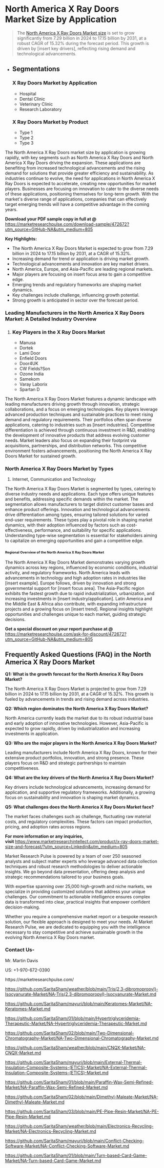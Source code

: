 <h1>North America X Ray Doors Market&nbsp;Size by Application</h1><blockquote><p>The <a href="https://marketresearchpulse.com/download-sample/472672?utm_source=GitHub-NA&amp;utm_medium=805">North America X Ray Doors Market size</a> is set to grow significantly from 7.29 billion in 2024 to 17.15 billion by 2031, at a robust CAGR of 15.32% during the forecast period. This growth is driven by [insert key drivers], reflecting rising demand and technological advancements.</p></blockquote><ul><li><h2>Segmentations</h2><h3>X Ray Doors Market by Application</h3><ul><li>Hospital</li><li>Dental Clinic</li><li>Veterinary Clinic</li><li>Research Laboratory</li></ul><h3>X Ray Doors Market by Product</h3><ul><li>Type 1</li><li>Type 2</li><li>Type 3</li></ul></li></ul><p>The North America X Ray Doors market size by application is growing rapidly, with key segments such as North America X Ray Doors and North America X Ray Doors driving the expansion. These applications are benefiting from increased technological advancements and the rising demand for solutions that provide greater efficiency and sustainability. As industries continue to evolve, the need for applications in North America X Ray Doors is expected to accelerate, creating new opportunities for market players. Businesses are focusing on innovation to cater to the diverse needs of these applications, positioning themselves for long-term growth. With the market's diverse range of applications, companies that can effectively target emerging trends will have a competitive advantage in the coming years.</p><p><strong>Download your PDF sample copy in full at @ </strong><a href="https://marketresearchpulse.com/download-sample/472672?utm_source=GitHub-NA&amp;utm_medium=805">https://marketresearchpulse.com/download-sample/472672?utm_source=GitHub-NA&amp;utm_medium=805</a></p><p><strong>Key Highlights: </strong></p><ul><li>The North America X Ray Doors Market is expected to grow from 7.29 billion in 2024 to 17.15 billion by 2031, at a CAGR of 15.32%.</li><li>Increasing demand for trend or application is driving market growth.</li><li>Technological advancements and innovation are key market drivers.</li><li>North America, Europe, and Asia-Pacific are leading regional markets.</li><li>Major players are focusing on insert focus area to gain a competitive edge.</li><li>Emerging trends and regulatory frameworks are shaping market dynamics.</li><li>Key challenges include challenge, influencing growth potential.</li><li>Strong growth is anticipated in sector over the forecast period.</li></ul><h3>Leading Manufacturers in the North America X Ray Doors Market: A Detailed Industry Overview</h3><ol><li><h3>Key Players in the X Ray Doors Market </h3><ul><li>Manusa</li><li>Dortek</li><li>Lami Door</li><li>Enfield Doors</li><li>Door4UK</li><li>CW Fields?Son</li><li>Ozone India</li><li>Samekom</li><li>Varay Laborix</li><li>Spartan D</li></ul></li></ol><div class="flex max-w-full flex-col flex-grow"><div class="min-h-8 text-message flex w-full flex-col items-end gap-2 whitespace-normal break-words [.text-message+&amp;]:mt-5" dir="auto" data-message-author-role="assistant" data-message-id="fd8432e4-4910-450d-b182-61b7bfb0a01f" data-message-model-slug="gpt-4o"><div class="flex w-full flex-col gap-1 empty:hidden first:pt-[3px]"><div class="markdown prose w-full break-words dark:prose-invert light"><p>The North America X Ray Doors Market features a dynamic landscape with leading manufacturers driving growth through innovation, strategic collaborations, and a focus on emerging technologies. Key players leverage advanced production techniques and sustainable practices to meet rising demand and regulatory requirements. Their portfolios often span diverse applications, catering to industries such as [insert industries]. Competitive differentiation is achieved through continuous investment in R&amp;D, enabling the development of innovative products that address evolving customer needs. Market leaders also focus on expanding their footprint via acquisitions, partnerships, and distribution networks. This competitive environment fosters advancements, positioning the North America X Ray Doors Market for sustained growth.</p></div></div></div></div><h3>North America X Ray Doors Market by Types</h3><ol><li>Internet, Communication and Technology</li></ol><div class="flex max-w-full flex-col flex-grow"><div class="min-h-8 text-message flex w-full flex-col items-end gap-2 whitespace-normal break-words [.text-message+&amp;]:mt-5" dir="auto" data-message-author-role="assistant" data-message-id="084470be-0bb7-4664-bddf-5156b4f41249" data-message-model-slug="gpt-4o-mini"><div class="flex w-full flex-col gap-1 empty:hidden first:pt-[3px]"><div class="markdown prose w-full break-words dark:prose-invert light"><p>The North America X Ray Doors Market is segmented by types, catering to diverse industry needs and applications. Each type offers unique features and benefits, addressing specific demands within the market. The segmentation allows manufacturers to target distinct customer bases and enhance product offerings. Innovation and technological advancements drive differentiation among types, ensuring tailored solutions for varied end-user requirements. These types play a pivotal role in shaping market dynamics, with their adoption influenced by factors such as cost-effectiveness, performance, and suitability for specific applications. Understanding type-wise segmentation is essential for stakeholders aiming to capitalize on emerging opportunities and gain a competitive edge.</p></div></div></div></div><h3><span style="font-size: 11px;">Regional Overview of the North America X Ray Doors Market</span></h3><div class="flex max-w-full flex-col flex-grow"><div class="min-h-8 text-message flex w-full flex-col items-end gap-2 whitespace-normal break-words [.text-message+&amp;]:mt-5" dir="auto" data-message-author-role="assistant" data-message-id="e9038762-ce64-4e30-91c9-9bd413514231" data-message-model-slug="gpt-4o-mini"><div class="flex w-full flex-col gap-1 empty:hidden first:pt-[3px]"><div class="markdown prose w-full break-words dark:prose-invert light"><p>The North America X Ray Doors Market demonstrates varying growth dynamics across key regions, influenced by economic conditions, industrial activity, and regulatory frameworks. North America leads with advancements in technology and high adoption rates in industries like [insert example]. Europe follows, driven by innovation and strong governmental support for [insert focus area]. The Asia-Pacific region exhibits the fastest growth due to rapid industrialization, urbanization, and increasing investments in [insert industry/application]. Latin America and the Middle East &amp; Africa also contribute, with expanding infrastructure projects and a growing focus on [insert trend]. Regional insights highlight opportunities and challenges unique to each market, guiding strategic decisions.</p></div></div></div></div><p><strong>Get a special discount on your report purchase at @ </strong><a href="https://marketresearchpulse.com/ask-for-discount/472672?utm_source=GitHub-NA&amp;utm_medium=805">https://marketresearchpulse.com/ask-for-discount/472672?utm_source=GitHub-NA&amp;utm_medium=805</a></p><h2>Frequently Asked Questions (FAQ) in the North America X Ray Doors Market</h2><p><strong>Q1: What is the growth forecast for the North America X Ray Doors Market?</strong></p><p>The North America X Ray Doors Market is projected to grow from 7.29 billion in 2024 to 17.15 billion by 2031, at a CAGR of 15.32%. This growth is fueled by advancements in trends and rising demand across industries.</p><p><strong>Q2: Which region dominates the North America X Ray Doors Market?</strong></p><p>North America currently leads the market due to its robust industrial base and early adoption of innovative technologies. However, Asia-Pacific is expected to grow rapidly, driven by industrialization and increasing investments in application.</p><p><strong>Q3: Who are the major players in the North America X Ray Doors Market?</strong></p><p>Leading manufacturers include North America X Ray Doors, known for their extensive product portfolios, innovation, and strong presence. These players focus on R&amp;D and strategic partnerships to maintain competitiveness.</p><p><strong>Q4: What are the key drivers of the North America X Ray Doors Market?</strong></p><p>Key drivers include technological advancements, increasing demand for application, and supportive regulatory frameworks. Additionally, a growing focus on sustainability and innovation is shaping market dynamics.</p><p><strong>Q5: What challenges does the North America X Ray Doors Market face?</strong></p><p>The market faces challenges such as challenge, fluctuating raw material costs, and regulatory complexities. These factors can impact production, pricing, and adoption rates across regions.</p><p><strong>For more information or any inquiries, visit&nbsp;</strong><a href="https://www.marketresearchintellect.com/product/x-ray-doors-market-size-and-forecast/?utm_source=Linkedin&utm_medium=805">https://www.marketresearchintellect.com/product/x-ray-doors-market-size-and-forecast/?utm_source=Linkedin&utm_medium=805</a></p><p>Market Research Pulse is powered by a team of over 250 seasoned analysts and subject matter experts who leverage advanced data collection techniques and robust research methodologies to deliver actionable insights. We go beyond data presentation, offering deep analysis and strategic recommendations tailored to your business goals.</p><p>With expertise spanning over 25,000 high-growth and niche markets, we specialize in providing customized solutions that address your unique challenges. Our commitment to actionable intelligence ensures complex data is transformed into clear, practical insights that empower confident decision-making.</p><p>Whether you require a comprehensive market report or a bespoke research solution, our flexible approach is designed to meet your needs. At Market Research Pulse, we are dedicated to equipping you with the intelligence necessary to stay competitive and achieve sustainable growth in the evolving North America X Ray Doors market.</p><h3><strong>Contact Us-</strong></h3><p>Mr. Martin Davis</p><p>US: +1-970-672-0390</p><p>https://marketresearchpulse.com/</p><p><a href="https://github.com/SaritaSham/weather/blob/main/Tris(2,3-dibromopropyl)-Isocyanurate-Market/NA-Tris(2,3-dibromopropyl)-Isocyanurate-Market.md">https://github.com/SaritaSham/weather/blob/main/Tris(2,3-dibromopropyl)-Isocyanurate-Market/NA-Tris(2,3-dibromopropyl)-Isocyanurate-Market.md</a></p><p><a href="https://github.com/SaritaSham/mayuri/blob/main/Keratomes-Market/NA-Keratomes-Market.md">https://github.com/SaritaSham/mayuri/blob/main/Keratomes-Market/NA-Keratomes-Market.md</a></p><p><a href="https://github.com/SaritaSham/01/blob/main/Hypertriglyceridemia-Therapeutic-Market/NA-Hypertriglyceridemia-Therapeutic-Market.md">https://github.com/SaritaSham/01/blob/main/Hypertriglyceridemia-Therapeutic-Market/NA-Hypertriglyceridemia-Therapeutic-Market.md</a></p><p><a href="https://github.com/SaritaSham/02/blob/main/Two-Dimensional-Chromatography-Market/NA-Two-Dimensional-Chromatography-Market.md">https://github.com/SaritaSham/02/blob/main/Two-Dimensional-Chromatography-Market/NA-Two-Dimensional-Chromatography-Market.md</a></p><p><a href="https://github.com/SaritaSham/weather/blob/main/CNQX-Market/NA-CNQX-Market.md">https://github.com/SaritaSham/weather/blob/main/CNQX-Market/NA-CNQX-Market.md</a></p><p><a href="https://github.com/SaritaSham/mayuri/blob/main/External-Thermal-Insulation-Composite-Systems-(ETICS)-Market/NA-External-Thermal-Insulation-Composite-Systems-(ETICS)-Market.md">https://github.com/SaritaSham/mayuri/blob/main/External-Thermal-Insulation-Composite-Systems-(ETICS)-Market/NA-External-Thermal-Insulation-Composite-Systems-(ETICS)-Market.md</a></p><p><a href="https://github.com/SaritaSham/01/blob/main/Paraffin-Wax-Semi-Refined-Market/NA-Paraffin-Wax-Semi-Refined-Market.md">https://github.com/SaritaSham/01/blob/main/Paraffin-Wax-Semi-Refined-Market/NA-Paraffin-Wax-Semi-Refined-Market.md</a></p><p><a href="https://github.com/SaritaSham/02/blob/main/Dimethyl-Maleate-Market/NA-Dimethyl-Maleate-Market.md">https://github.com/SaritaSham/02/blob/main/Dimethyl-Maleate-Market/NA-Dimethyl-Maleate-Market.md</a></p><p><a href="https://github.com/SaritaSham/03/blob/main/PE-Pipe-Resin-Market/NA-PE-Pipe-Resin-Market.md">https://github.com/SaritaSham/03/blob/main/PE-Pipe-Resin-Market/NA-PE-Pipe-Resin-Market.md</a></p><p><a href="https://github.com/SaritaSham/weather/blob/main/Electronics-Recycling-Market/NA-Electronics-Recycling-Market.md">https://github.com/SaritaSham/weather/blob/main/Electronics-Recycling-Market/NA-Electronics-Recycling-Market.md</a></p><p><a href="https://github.com/SaritaSham/mayuri/blob/main/Conflict-Checking-Software-Market/NA-Conflict-Checking-Software-Market.md">https://github.com/SaritaSham/mayuri/blob/main/Conflict-Checking-Software-Market/NA-Conflict-Checking-Software-Market.md</a></p><p><a href="https://github.com/SaritaSham/01/blob/main/Turn-based-Card-Game-Market/NA-Turn-based-Card-Game-Market.md">https://github.com/SaritaSham/01/blob/main/Turn-based-Card-Game-Market/NA-Turn-based-Card-Game-Market.md</a></p>
